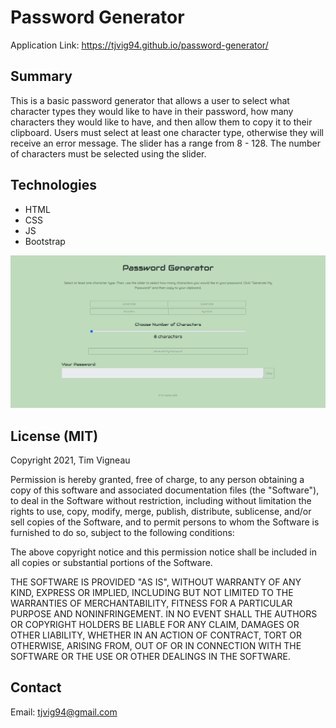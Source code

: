 # Password Generator

Application Link: https://tjvig94.github.io/password-generator/

## Summary
This is a basic password generator that allows a user to select what character types they would like to have in their password, how many characters they would like to have, and then allow them to copy it to their clipboard. Users must select at least one character type, otherwise they will receive an error message. The slider has a range from 8 - 128. The number of characters must be selected using the slider.

## Technologies
 - HTML
 - CSS
 - JS
 - Bootstrap

![screenshot](https://github.com/tjvig94/password-generator/blob/main/assets/Screenshot.png)

## License (MIT)
Copyright 2021, Tim Vigneau

Permission is hereby granted, free of charge, to any person obtaining a copy of this software and associated documentation files (the "Software"), to deal in the Software without restriction, including without limitation the rights to use, copy, modify, merge, publish, distribute, sublicense, and/or sell copies of the Software, and to permit persons to whom the Software is furnished to do so, subject to the following conditions:

The above copyright notice and this permission notice shall be included in all copies or substantial portions of the Software.

THE SOFTWARE IS PROVIDED "AS IS", WITHOUT WARRANTY OF ANY KIND, EXPRESS OR IMPLIED, INCLUDING BUT NOT LIMITED TO THE WARRANTIES OF MERCHANTABILITY, FITNESS FOR A PARTICULAR PURPOSE AND NONINFRINGEMENT. IN NO EVENT SHALL THE AUTHORS OR COPYRIGHT HOLDERS BE LIABLE FOR ANY CLAIM, DAMAGES OR OTHER LIABILITY, WHETHER IN AN ACTION OF CONTRACT, TORT OR OTHERWISE, ARISING FROM, OUT OF OR IN CONNECTION WITH THE SOFTWARE OR THE USE OR OTHER DEALINGS IN THE SOFTWARE.

## Contact
Email: tjvig94@gmail.com
